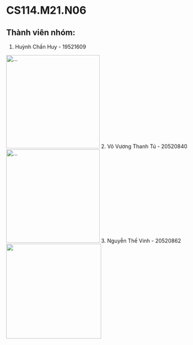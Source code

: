 # CS114.M21.N06
## Thành viên nhóm:
1. Huỳnh Chấn Huy - 19521609
<img src="https://user-images.githubusercontent.com/67409357/161460469-41722c7a-b9dd-485a-87dd-427ae35fdda6.jpg" alt="..." width="250" />
2. Võ Vương Thanh Tú - 20520840 <br/>
<img src="https://user-images.githubusercontent.com/67409357/161461186-92a4a55f-a76f-4fa3-9021-6a66659051b0.jpg" alt="..." width="250" />
3. Nguyễn Thế Vinh - 20520862
<img src="https://user-images.githubusercontent.com/95330636/161460486-bf6b122c-a21c-43b1-b445-c264466caedb.jpg" width="254">
